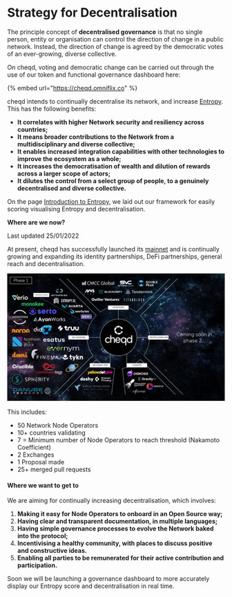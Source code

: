 # Strategy for Decentralisation

The principle concept of **decentralised governance** is that no single person, entity or organisation can control the direction of change in a public network. Instead, the direction of change is agreed by the democratic votes of an ever-growing, diverse collective.

On cheqd, voting and democratic change can be carried out through the use of our token and functional governance dashboard here:

{% embed url="https://cheqd.omniflix.co" %}

cheqd intends to continually decentralise its network, and increase [Entropy](../getting-started/learning-the-basics/introduction-to-entropy.md). This has the following benefits:

* **It correlates with higher Network security and resiliency across countries;**
* **It means broader contributions to the Network from a multidisciplinary and diverse collective;**
* **It enables increased integration capabilities with other technologies to improve the ecosystem as a whole;**
* **It increases the democratisation of wealth and dilution of rewards across a larger scope of actors;**
* **It dilutes the control from a select group of people, to a genuinely decentralised and diverse collective.**

On the page [Introduction to Entropy](../getting-started/learning-the-basics/introduction-to-entropy.md), we laid out our framework for easily scoring visualising Entropy and decentralisation.

**Where are we now?**

Last updated 25/01/2022

At present, cheqd has successfully launched its [mainnet](https://explorer.cheqd.io/blocks) and is continually growing and expanding its identity partnerships, DeFi partnerships, general reach and decentralisation.&#x20;

![](<../.gitbook/assets/cheqd Partnership Infographic (1).jpg>)

This includes:

* 50 Network Node Operators
* 10+ countries validating
* 7 = Minimum number of Node Operators to reach threshold (Nakamoto Coefficient)&#x20;
* 2 Exchanges
* 1 Proposal made
* 25+ merged pull requests

#### Where we want to get to

We are aiming for continually increasing decentralisation, which involves:

1. **Making it easy for Node Operators to onboard in an Open Source way;**
2. **Having clear and transparent documentation, in multiple languages;**
3. **Having simple governance processes to evolve the Network baked into the protocol;**
4. **Incentivising a healthy community, with places to discuss positive and constructive ideas.**
5. **Enabling all parties to be remunerated for their active contribution and participation.**

Soon we will be launching a governance dashboard to more accurately display our Entropy score and decentralisation in real time.&#x20;
